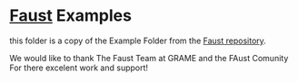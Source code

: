 # [Faust](http://faust.grame.fr/) Examples

this folder is a copy of the Example Folder from the [Faust repository](https://github.com/grame-cncm/faust/tree/master-dev/examples).

We would like to thank The Faust Team at GRAME and the FAust Comunity For there excelent work and support!